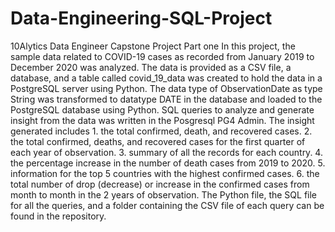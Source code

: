 # Data-Engineering-SQL-Project
10Alytics Data Engineer Capstone Project Part one
In this project, the sample data related to COVID-19 cases as recorded from January 2019 to December 2020 was analyzed.
The data is provided as a CSV file, a database, and a table called covid_19_data was created to hold the data in a PostgreSQL server using Python. 
The data type of ObservationDate as type String was transformed to datatype DATE in the database and loaded to the PostgreSQL database using Python.
SQL queries to analyze and generate insight from the data was written in the Posgresql PG4 Admin. 
The insight generated includes 1. the total confirmed, death, and recovered cases. 2. the total confirmed, deaths, and recovered cases for the first quarter of each year of observation. 3. summary of all the records for each country. 4. the percentage increase in the number of death cases from 2019 to 2020. 5. information for the top 5 countries with the highest confirmed cases. 6. the total number of drop (decrease) or increase in the confirmed cases from month to month in the 2 years of observation.
The Python file, the SQL file for all the queries, and a folder containing the CSV file of each query can be found in the repository.  
